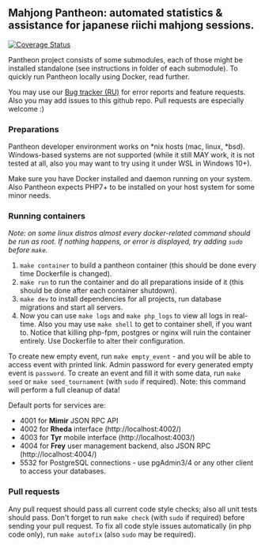 ## Mahjong Pantheon: automated statistics & assistance for japanese riichi mahjong sessions.

[![Coverage Status](https://coveralls.io/repos/github/MahjongPantheon/pantheon/badge.svg)](https://coveralls.io/github/MahjongPantheon/pantheon)

Pantheon project consists of some submodules, each of those might be installed standalone (see instructions in folder 
of each submodule). To quickly run Pantheon locally using Docker, read further.

You may use our [Bug tracker (RU)](https://pantheon.myjetbrains.com/youtrack/agiles) for error reports and feature requests. Also you may add issues to this github repo. Pull requests are especially welcome :)

### Preparations

Pantheon developer environment works on *nix hosts (mac, linux, *bsd). Windows-based systems 
are not supported (while it still MAY work, it is not tested at all, also you may want to try
using it under WSL in Windows 10+). 

Make sure you have Docker installed and daemon running on your system. Also Pantheon expects PHP7+ to be 
installed on your host system for some minor needs.

### Running containers

_Note: on some linux distros almost every docker-related command should be run as root. If nothing happens, or error
is displayed, try adding `sudo` before `make`._

1. `make container` to build a pantheon container (this should be done every time Dockerfile is changed).
2. `make run` to run the container and do all preparations inside of it (this should be done after each container shutdown).
3. `make dev` to install dependencies for all projects, run database migrations and start all servers.
4. Now you can use `make logs` and `make php_logs` to view all logs in real-time. Also you may use `make shell` to get
to container shell, if you want to. Notice that killing php-fpm, postgres or nginx will ruin the container entirely.
Use Dockerfile to alter their configuration.

To create new empty event, run `make empty_event` - and you will be able to access event with printed link. Admin
password for every generated empty event is `password`.
To create an event and fill it with some data, run `make seed` or `make seed_tournament` (with `sudo` if required). 
Note: this command will perform a full cleanup of data!

Default ports for services are:
- 4001 for **Mimir** JSON RPC API
- 4002 for **Rheda** interface (http://localhost:4002/)
- 4003 for **Tyr** mobile interface (http://localhost:4003/)
- 4004 for **Frey** user management backend, also JSON RPC (http://localhost:4004/)
- 5532 for PostgreSQL connections - use pgAdmin3/4 or any other client to access your databases.

### Pull requests

Any pull request should pass all current code style checks; also all unit tests should pass. Don't forget to run
`make check` (with `sudo` if required) before sending your pull request. To fix all code style issues automatically
(in php code only), run `make autofix` (also `sudo` may be required).
